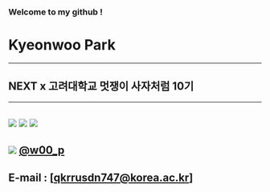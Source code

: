 ### Welcome to my github !
# Kyeonwoo Park
------------
## NEXT x 고려대학교 멋쟁이 사자처럼 10기
---------------
![](https://img.shields.io/badge/Python-3766AB?style=flat-square&logo=Python&logoColor=white)
![](https://img.shields.io/badge/HTML-3766AB?style=flat&logo=HTML5&logoColor=red)
![](https://img.shields.io/badge/CSS-3766AB?style=plastic&logo=CSS3&logoColor=black)
-----------------
![](https://img.shields.io/badge/Instagram-E4405F?style=plastic&logo=instagram&logoColor=black)
[@w00_p](https://www.instagram.com/w00_p/)
---
E-mail : [qkrrusdn747@korea.ac.kr]
------------------------------------
